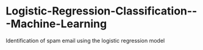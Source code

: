 # Logistic-Regression-Classification---Machine-Learning
Identification of spam email using the logistic regression model
